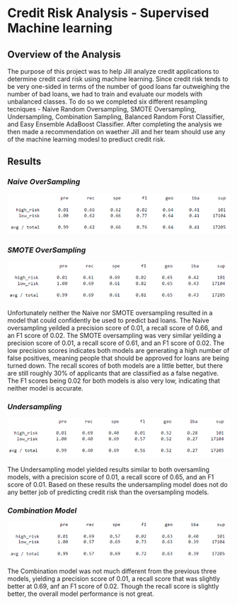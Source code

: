 # Credit Risk Analysis - Supervised Machine learning 

## Overview of the Analysis
The purpose of this project was to help Jill analyze credit applications to determine credit card risk using machine learning.  Since credit risk tends to be very one-sided in terms of the number of good loans far outweighing the number of bad loans, we had to train and evaluate our models with unbalanced classes.  To do so we completed six different resampling tecniques - Naive Random Oversampling, SMOTE Oversampling, Undersampling, Combination Sampling, Balanced Random Forst Classifier, and Easy Ensemble AdaBoost Classifier. After completing the analysis we then made a recommendation on waether Jill and her team should use any of the machine learning modesl to prediuct credit risk. 

## Results

### *Naive OverSampling*

![](https://github.com/NRFlood/Credit-Risk-Analysis/blob/main/Naive%20Oversampling.PNG)

### *SMOTE OverSampling*

![](https://github.com/NRFlood/Credit-Risk-Analysis/blob/main/SMOTE%20Oversampling.PNG)

Unfortunately neither the Naive nor SMOTE oversampling resulted in a model that could confidently be used to predict bad loans. The Naive oversampling yeilded a precision score of 0.01, a recall score of 0.66, and an F1 score of 0.02. The SMOTE oversampling was very similar yeilding a precision score of 0.01, a recall score of 0.61, and an F1 score of 0.02.  The low precision scores indicates both models are generating a high number of false positives, meaning people that should be approved for loans are being turned down. The recall scores of both models are a little better, but there are still roughly 30% of applicants that are classified as a false negative.  The F1 scores being 0.02 for both models is also very low, indicating that neither model is accurate.

### *Undersampling*

![](https://github.com/NRFlood/Credit-Risk-Analysis/blob/main/Undersampling.PNG)

The Undersampling model yielded results similar to both oversamling models, with a precision score of 0.01, a recall score of 0.65, and an F1 score of 0.01.  Based on these results the undersampling model does not do any better job of predicting credit risk than the oversampling models. 

### *Combination Model*

![](https://github.com/NRFlood/Credit-Risk-Analysis/blob/main/Combination%20Sampling.PNG)

The Combination model was not much different from the previous three models, yielding a precision score of 0.01, a recall score that was slightly better at 0.69, anf an F1 score of 0.02.  Though the recall score is slightly better, the overall model performance is not great. 



